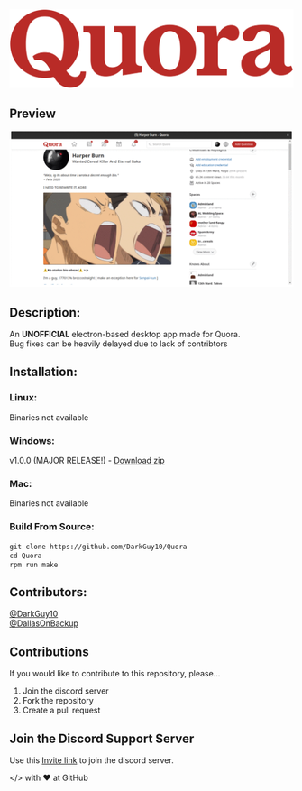 ![Quora Dark preview](src/icons/logo-large.png)

## Preview
![Quora Dark preview](images/preview.gif)

## Description:
An **UNOFFICIAL** electron-based desktop app made for Quora.<br>
Bug fixes can be heavily delayed due to lack of contribtors

## Installation:

### Linux:
Binaries not available

### Windows:
v1.0.0 (MAJOR RELEASE!) - [Download zip](https://github-releases.githubusercontent.com/335533559/7b3c4b00-68cf-11eb-8179-480ae9f0254f?X-Amz-Algorithm=AWS4-HMAC-SHA256&X-Amz-Credential=AKIAIWNJYAX4CSVEH53A%2F20210206%2Fus-east-1%2Fs3%2Faws4_request&X-Amz-Date=20210206T173613Z&X-Amz-Expires=300&X-Amz-Signature=d37bd0292627e2342a584c551383ec530c699d53089ea106d277fe585718420c&X-Amz-SignedHeaders=host&actor_id=62807269&key_id=0&repo_id=335533559&response-content-disposition=attachment%3B%20filename%3DQuora-win32-x64.zip&response-content-type=application%2Foctet-stream)

### Mac:
Binaries not available

### Build From Source:
```
git clone https://github.com/DarkGuy10/Quora
cd Quora
rpm run make
```

## Contributors:
<a href="https://github.com/DarkGuy10">@DarkGuy10</a><br>
<a href="https://github.com/DallasOnBackup">@DallasOnBackup</a><br>

## Contributions
If you would like to contribute to this repository, please...

1. Join the discord server
2. Fork the repository
3. Create a pull request

## Join the Discord Support Server
Use this <a href="https://discord.gg/8Qn8s5RVXv">Invite link</a> to join the discord server.

</> with ❤️ at GitHub